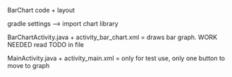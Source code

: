 BarChart code + layout


gradle settings --> import chart library

BarChartActivity.java + activity_bar_chart.xml
= draws bar graph. WORK NEEDED read TODO in file

MainActivity.java + activity_main.xml
= only for test use, only one button to move to graph
